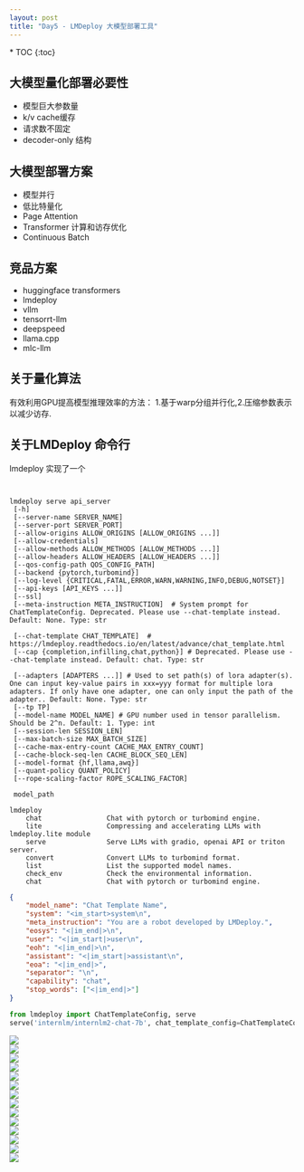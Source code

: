 ```yaml
---
layout: post
title: "Day5 - LMDeploy 大模型部署工具"
---
```



<nav class="toc-fixed" markdown="1">
* TOC
{:toc}
</nav>

 
## 大模型量化部署必要性
- 模型巨大参数量
- k/v cache缓存
- 请求数不固定
- decoder-only 结构

## 大模型部署方案
- 模型并行
- 低比特量化
- Page Attention
- Transformer 计算和访存优化
- Continuous Batch

## 竞品方案
- huggingface transformers
- lmdeploy
- vllm
- tensorrt-llm
- deepspeed
- llama.cpp
- mlc-llm


## 关于量化算法

有效利用GPU提高模型推理效率的方法：
1.基于warp分组并行化,2.压缩参数表示以减少访存.

## 关于LMDeploy 命令行

lmdeploy 实现了一个

```shell


lmdeploy serve api_server 
 [-h]
 [--server-name SERVER_NAME]
 [--server-port SERVER_PORT]
 [--allow-origins ALLOW_ORIGINS [ALLOW_ORIGINS ...]]
 [--allow-credentials]
 [--allow-methods ALLOW_METHODS [ALLOW_METHODS ...]]
 [--allow-headers ALLOW_HEADERS [ALLOW_HEADERS ...]]
 [--qos-config-path QOS_CONFIG_PATH]
 [--backend {pytorch,turbomind}]
 [--log-level {CRITICAL,FATAL,ERROR,WARN,WARNING,INFO,DEBUG,NOTSET}]
 [--api-keys [API_KEYS ...]]
 [--ssl]
 [--meta-instruction META_INSTRUCTION]  # System prompt for ChatTemplateConfig. Deprecated. Please use --chat-template instead. Default: None. Type: str

 [--chat-template CHAT_TEMPLATE]  # https://lmdeploy.readthedocs.io/en/latest/advance/chat_template.html
 [--cap {completion,infilling,chat,python}] # Deprecated. Please use --chat-template instead. Default: chat. Type: str

 [--adapters [ADAPTERS ...]] # Used to set path(s) of lora adapter(s). One can input key-value pairs in xxx=yyy format for multiple lora adapters. If only have one adapter, one can only input the path of the adapter.. Default: None. Type: str
 [--tp TP]
 [--model-name MODEL_NAME] # GPU number used in tensor parallelism. Should be 2^n. Default: 1. Type: int
 [--session-len SESSION_LEN]
 [--max-batch-size MAX_BATCH_SIZE]
 [--cache-max-entry-count CACHE_MAX_ENTRY_COUNT]
 [--cache-block-seq-len CACHE_BLOCK_SEQ_LEN]
 [--model-format {hf,llama,awq}]
 [--quant-policy QUANT_POLICY]
 [--rope-scaling-factor ROPE_SCALING_FACTOR]

 model_path

```


```
lmdeploy
    chat                Chat with pytorch or turbomind engine.
    lite                Compressing and accelerating LLMs with lmdeploy.lite module
    serve               Serve LLMs with gradio, openai API or triton server.
    convert             Convert LLMs to turbomind format.
    list                List the supported model names.
    check_env           Check the environmental information.
    chat                Chat with pytorch or turbomind engine.
```

```json
{
	"model_name": "Chat Template Name",
	"system": "<im_start>system\n",
	"meta_instruction": "You are a robot developed by LMDeploy.",
	"eosys": "<|im_end|>\n",
	"user": "<|im_start|>user\n",
	"eoh": "<|im_end|>\n",
	"assistant": "<|im_start|>assistant\n",
	"eoa": "<|im_end|>",
	"separator": "\n",
	"capability": "chat",
	"stop_words": ["<|im_end|>"]
}
```

```python
from lmdeploy import ChatTemplateConfig, serve
serve('internlm/internlm2-chat-7b', chat_template_config=ChatTemplateConfig.from_json('${JSON_FILE}'))
```



<image src="img/lm_01.jpg"/><br/>
<image src="img/lm_02.jpg"/><br/>
<image src="img/lm_03.jpg"/><br/>
<image src="img/lm_04.jpg"/><br/>
<image src="img/lm_05.jpg"/><br/>
<image src="img/lm_06.jpg"/><br/>
<image src="img/lm_07.jpg"/><br/>
<image src="img/lm_08.jpg"/><br/>
<image src="img/lm_09.jpg"/><br/>
<image src="img/lm_10.jpg"/><br/>
<image src="img/lm_12.jpg"/><br/>
<image src="img/lm_13.jpg"/><br/>
<image src="img/lm_14.jpg"/><br/>
<image src="img/lm_15.jpg"/><br/>
